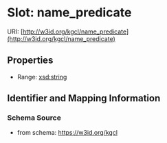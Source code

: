 # Slot: name_predicate

URI: [http://w3id.org/kgcl/name_predicate](http://w3id.org/kgcl/name_predicate)



<!-- no inheritance hierarchy -->


## Properties

 * Range: [xsd:string](xsd:string)



## Identifier and Mapping Information







### Schema Source


* from schema: https://w3id.org/kgcl



